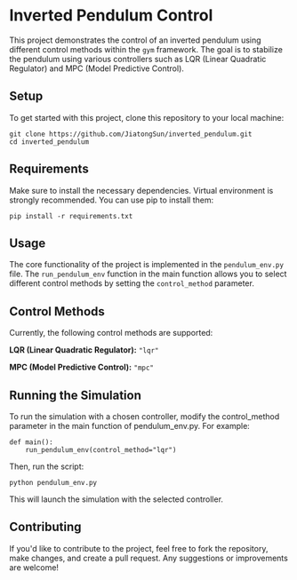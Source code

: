 # Inverted Pendulum Control

This project demonstrates the control of an inverted pendulum using different control methods within the `gym` framework. The goal is to stabilize the pendulum using various controllers such as LQR (Linear Quadratic Regulator) and MPC (Model Predictive Control).

## Setup

To get started with this project, clone this repository to your local machine:

```
git clone https://github.com/JiatongSun/inverted_pendulum.git
cd inverted_pendulum
```

## Requirements
Make sure to install the necessary dependencies. Virtual environment is strongly recommended.
You can use pip to install them:

```
pip install -r requirements.txt
```

## Usage
The core functionality of the project is implemented in the `pendulum_env.py` file. The `run_pendulum_env` function in the main function allows you to select different control methods by setting the `control_method` parameter.

## Control Methods
Currently, the following control methods are supported:

**LQR (Linear Quadratic Regulator):** `"lqr"`

**MPC (Model Predictive Control):** `"mpc"`

## Running the Simulation
To run the simulation with a chosen controller, modify the control_method parameter in the main function of pendulum_env.py. For example:

```
def main():
    run_pendulum_env(control_method="lqr")
```
Then, run the script:
```
python pendulum_env.py
```
This will launch the simulation with the selected controller.

## Contributing
If you'd like to contribute to the project, feel free to fork the repository, make changes, and create a pull request. Any suggestions or improvements are welcome!
